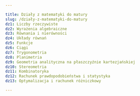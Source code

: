 ```yaml
---

title: Działy z matematyki do matury
slug: /działy-z-matematyki-do-matury
dz1: Liczby rzeczywiste
dz2: Wyrażenia algebraiczne
dz3: Równania i nierówności
dz4: Układy równań
dz5: Funkcje
dz6: Ciągi
dz7: Trygonometria
dz8: Planimetria
dz9: Geometria analityczna na płaszczyźnie kartezjańskiej
dz10: Stereometria
dz11: Kombinatoryka
dz12: Rachunek prawdopodobieństwa i statystyka
dz13: Optymalizacja i rachunek różniczkowy

---
```



